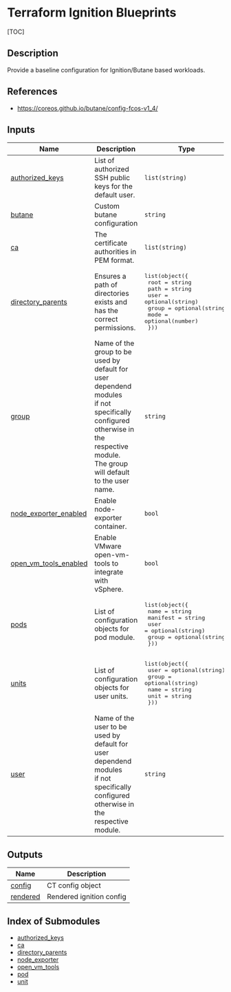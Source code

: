 <!-- editorconfig-checker-disable -->
<!-- markdownlint-disable -->
<!-- textlint-disable -->
<!-- BEGIN_TF_DOCS -->
# Terraform Ignition Blueprints

[TOC]

## Description

Provide a baseline configuration for Ignition/Butane based workloads.

## References

* <https://coreos.github.io/butane/config-fcos-v1_4/>

## Inputs

| Name | Description | Type | Default | Required |
|------|-------------|------|---------|:--------:|
| <a name="input_authorized_keys"></a> [authorized\_keys](#input\_authorized\_keys) | List of authorized SSH public keys for the default user. | `list(string)` | `null` | no |
| <a name="input_butane"></a> [butane](#input\_butane) | Custom butane configuration | `string` | `null` | no |
| <a name="input_ca"></a> [ca](#input\_ca) | The certificate authorities in PEM format. | `list(string)` | `null` | no |
| <a name="input_directory_parents"></a> [directory\_parents](#input\_directory\_parents) | Ensures a path of directories exists and has the correct permissions. | <pre>list(object({<br>    root  = string<br>    path  = string<br>    user  = optional(string)<br>    group = optional(string)<br>    mode  = optional(number)<br>  }))</pre> | `[]` | no |
| <a name="input_group"></a> [group](#input\_group) | Name of the group to be used by default for user dependend modules<br>    if not specifically configured otherwise in the respective module.<br>    The group will default to the user name. | `string` | `null` | no |
| <a name="input_node_exporter_enabled"></a> [node\_exporter\_enabled](#input\_node\_exporter\_enabled) | Enable node-exporter container. | `bool` | `true` | no |
| <a name="input_open_vm_tools_enabled"></a> [open\_vm\_tools\_enabled](#input\_open\_vm\_tools\_enabled) | Enable VMware open-vm-tools to integrate with vSphere. | `bool` | `false` | no |
| <a name="input_pods"></a> [pods](#input\_pods) | List of configuration objects for pod module. | <pre>list(object({<br>    name     = string<br>    manifest = string<br>    user     = optional(string)<br>    group    = optional(string)<br>  }))</pre> | `[]` | no |
| <a name="input_units"></a> [units](#input\_units) | List of configuration objects for user units. | <pre>list(object({<br>    user  = optional(string)<br>    group = optional(string)<br>    name  = string<br>    unit  = string<br>  }))</pre> | `[]` | no |
| <a name="input_user"></a> [user](#input\_user) | Name of the user to be used by default for user dependend modules<br>    if not specifically configured otherwise in the respective module. | `string` | n/a | yes |

## Outputs

| Name | Description |
|------|-------------|
| <a name="output_config"></a> [config](#output\_config) | CT config object |
| <a name="output_rendered"></a> [rendered](#output\_rendered) | Rendered ignition config |
<!-- END_TF_DOCS -->
<!-- editorconfig-checker-enable -->
<!-- textlint-disable -->
<!-- markdownlint-disable -->

## Index of Submodules
 * [authorized_keys](modules/authorized_keys)
 * [ca](modules/ca)
 * [directory_parents](modules/directory_parents)
 * [node_exporter](modules/node_exporter)
 * [open_vm_tools](modules/open_vm_tools)
 * [pod](modules/pod)
 * [unit](modules/unit)
